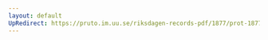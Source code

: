 ```yaml
---
layout: default
UpRedirect: https://pruto.im.uu.se/riksdagen-records-pdf/1877/prot-1877--ak--036/prot-1877--ak--036_030.pdf
---
```

